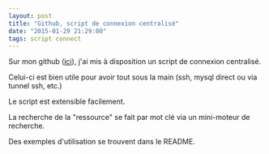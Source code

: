 ```yaml
---
layout: post
title: "Github, script de connexion centralisé"
date: "2015-01-29 21:29:00"
tags: script connect
---
```

Sur mon github ([ici](https://github.com/jfgiraud/connect)), j'ai mis à disposition un script de connexion centralisé.

Celui-ci est bien utile pour avoir tout sous la main (ssh, mysql direct ou via tunnel ssh, etc.)

Le script est extensible facilement.

La recherche de la "ressource" se fait par mot clé via un mini-moteur de recherche.

Des exemples d'utilisation se trouvent dans le README.


